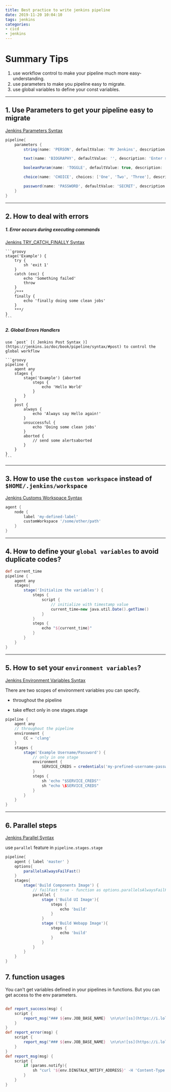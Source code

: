 ```yaml
---
title: Best practice to write jenkins pipeline
date: 2019-11-20 10:04:10
tags: jenkins
categories:
- cicd
- jenkins
---
```


# Summary Tips

1. use workflow control to make your pipeline much more easy-understanding.
2. use parameters to make you pipeline easy to migrate.
3. use global variables to define your const variables.

---
## 1. Use Parameters to get your pipeline easy to migrate


[Jenkins Parameters Syntax](https://jenkins.io/doc/book/pipeline/syntax/#parameters)

```groovy
pipeline{
    parameters {
        string(name: 'PERSON', defaultValue: 'Mr Jenkins', description: 'Who should I say hello to?')

        text(name: 'BIOGRAPHY', defaultValue: '', description: 'Enter some information about the person')

        booleanParam(name: 'TOGGLE', defaultValue: true, description: 'Toggle this value')

        choice(name: 'CHOICE', choices: ['One', 'Two', 'Three'], description: 'Pick something')

        password(name: 'PASSWORD', defaultValue: 'SECRET', description: 'Enter a password')
    }
}
```

---

## 2. How to deal with errors


##### 1. Error occurs during executing commands
  
  [Jenkins TRY_CATCH_FINALLY Syntax](https://jenkins.io/doc/book/pipeline/syntax/#flow-control)

    ```groovy
    stage('Example') {
        try {
            sh 'exit 1'
        }
        catch (exc) {
            echo 'Something failed'
            throw
        }
        /***
        finally {
            echo 'finally doing some clean jobs'
        }
        ***/
    }
    ```

##### 2. Global Errors Handlers

    use `post` [( Jenkins Post Syntax )](https://jenkins.io/doc/book/pipeline/syntax/#post) to control the global workflow

    ```groovy
    pipeline {
        agent any
        stages {
            stage('Example') {aborted
                steps {
                    echo 'Hello World'
                }
            }
        }
        post { 
            always { 
                echo 'Always say Hello again!'
            }
            unsuccessful {
                echo 'Doing some clean jobs'
            }
            aborted {
                // send some alertsaborted
            }
        }
    }
    ```
----

## 3. How to use the `custom workspace` instead of `$HOME/.jenkins/workspace`

[Jenkins Customs Workspace Syntax](https://jenkins.io/doc/book/pipeline/syntax/#agent-parameters)
```groovy
agent {
    node {
        label 'my-defined-label'
        customWorkspace '/some/other/path'
    }
}
```
----

## 4. How to define your `global variables` to avoid duplicate codes?

```groovy
def current_time
pipeline {
    agent any
    stages{
        stage('Initialize the variables') {
            steps {
                script {
                    // initialize with timestamp value
                    current_time=new java.util.Date().getTime()
                }
            }
            steps {
                echo "${current_time}"
            }
        }
    }
}
```

---

## 5. How to set your `environment variables`?

[Jenkins Environment Variables Syntax](https://jenkins.io/doc/book/pipeline/syntax/#environment)

There are two scopes of environment variables you can specify.

* throughout the pipeline

* take effect only in one stages.stage
```groovy
pipeline {
    agent any
    // throughout the pipeline 
    environment { 
        CC = 'clang'
    }
    stages {
        stage('Example Username/Password') {
            // only in one stage
            environment {
                SERVICE_CREDS = credentials('my-prefined-username-password')
            }
            steps {
                sh 'echo "$SERVICE_CREDS"'
                sh "echo \$SERVICE_CREDS"
            }
        }
    }
}
```

---

## 6. Parallel steps

[Jenkins Parallel Syntax](https://jenkins.io/doc/book/pipeline/syntax/#environment)

use `parallel` feature in `pipeline.stages.stage`

```groovy
pipeline{
    agent { label 'master' }
    options{
        parallelsAlwaysFailFast()
    }
    stages{
        stage('Build Components Image') {
            // failFast true - function as options.parallelsAlwaysFailFast()
            parallel {
                stage ('Build UI Image'){
                    steps {
                        echo 'build'
                    }
                }
                stage ('Build Webapp Image'){
                    steps {
                        echo 'build'
                    }
                }
            }
        }
    }
}
```
## 7. function usages

You can't get variables defined in your pipelines in functions. But you can get access to the env parameters.

```groovy

def report_success(msg) {
    script {
        report_msg("### ${env.JOB_BASE_NAME}  \n\n\n![ss](https://i.loli.net/2019/08/01/5d42cd8e2960385802.png)  \n\n\n${msg}")
    }
}
def report_error(msg) {
    script {
        report_msg("### ${env.JOB_BASE_NAME}  \n\n\n![ss](https://i.loli.net/2019/08/01/5d42cd8e1901830740.png)  \n\n\n${msg} \n\n\nJenkins Address: ${env.JENKINS_PIPELINE_ADDRESS}/${env.BUILD_NUMBER}")
    }
}
def report_msg(msg) {
    script {
        if (params.notify){
            sh "curl '${env.DINGTALK_NOTIFY_ADDRESS}' -H 'Content-Type: application/json' -d \"{'msgtype': 'markdown', 'markdown': {'title': '${env.JOB_BASE_NAME}', 'text': '${msg}'}}\""
        }
    }
}

```
